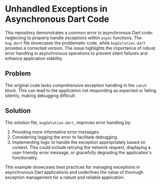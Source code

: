 # Unhandled Exceptions in Asynchronous Dart Code

This repository demonstrates a common error in asynchronous Dart code: neglecting to properly handle exceptions within `async` functions.  The `bug.dart` file showcases the problematic code, while `bugSolution.dart` provides a corrected version.  The issue highlights the importance of robust error handling in asynchronous operations to prevent silent failures and enhance application stability.

## Problem

The original code lacks comprehensive exception handling in the `catch` block. This can lead to the application not responding as expected or failing silently, making debugging difficult. 

## Solution

The solution file, `bugSolution.dart`, improves error handling by:

1. Providing more informative error messages.
2. Considering logging the error to facilitate debugging.
3. Implementing logic to handle the exception appropriately based on context. This could include retrying the network request, displaying a user-friendly error message, or gracefully degrading the application's functionality.

This example showcases best practices for managing exceptions in asynchronous Dart applications and underlines the value of thorough exception management for a robust and reliable application.
